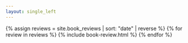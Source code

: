 ```yaml
---
layout: single_left
---
```


  <div class="posts">
  
  {% assign reviews = site.book_reviews | sort: "date" | reverse %}
  {% for review in reviews %}
  	{% include book-review.html %}
  {% endfor %}

 </div>
